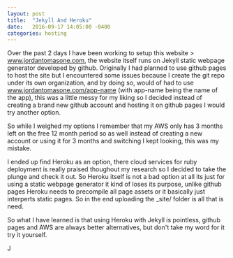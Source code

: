 ```yaml
---
layout: post
title:  "Jekyll And Heroku"
date:   2016-09-17 14:05:00 -0400
categories: hosting
---
```



Over the past 2 days I have been working to setup this website > www.jordantomasone.com, the website itself runs on Jekyll static webpage generator developed by github. Originally I had planned to use github pages to host the site but I encountered some issues because I create the git repo under its own organization, and by doing so, would of had to use www.jordantomasone.com/app-name (with app-name being the name of the app), this was a little messy for my liking so I decided instead of creating a brand new github account and hosting it on github pages I would try another option.

So while I weighed my options I remember that my AWS only has 3 months left on the free 12 month period so as well instead of creating a new account or using it for 3 months and switching I kept looking, this was my mistake.

I ended up find Heroku as an option, there cloud services for ruby deployment is really praised thoughout my research so I decided to take the plunge and check it out. So Heroku itself is not a bad option at all its just for using a static webpage generator it kind of loses its purpose, unlike github pages Heroku needs to precompile all page assets or it basically just interperts static pages. So in the end uploading the _site/ folder is all that is need.

So what I have learned is that using Heroku with Jekyll is pointless, github pages and AWS are always better alternatives, but don't take my word for it try it yourself.

J
